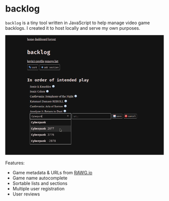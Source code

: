 # backlog

`backlog` is a tiny tool written in JavaScript to help manage video game backlogs. I created it to host locally and serve my own purposes.

![screenshot of backlog](https://raw.githubusercontent.com/kevinfiol/backlog/master/screenshot.png)

Features:
* Game metadata & URLs from [RAWG.io](https://rawg.io)
* Game name autocomplete
* Sortable lists and sections
* Multiple user registration
* User reviews
